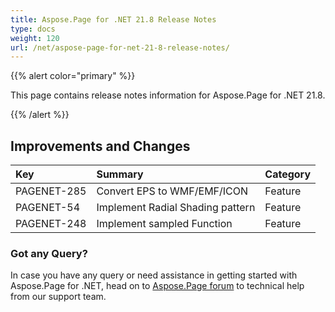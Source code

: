 ```yaml
---
title: Aspose.Page for .NET 21.8 Release Notes
type: docs
weight: 120
url: /net/aspose-page-for-net-21-8-release-notes/
---
```


{{% alert color="primary" %}}

This page contains release notes information for Aspose.Page for .NET 21.8.

{{% /alert %}}
## **Improvements and Changes**

|**Key**|**Summary**|**Category**|
| :- | :- | :- |
|PAGENET-285|Convert EPS to WMF/EMF/ICON|Feature|
|PAGENET-54|Implement Radial Shading pattern|Feature|
|PAGENET-248|Implement sampled Function|Feature|

### **Got any Query?**
In case you have any query or need assistance in getting started with Aspose.Page for .NET, head on to [Aspose.Page forum](https://forum.aspose.com/c/page/39) to technical help from our support team.

